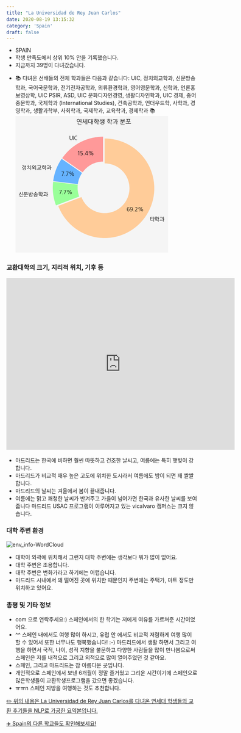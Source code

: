 ```yaml
---
title: "La Universidad de Rey Juan Carlos"
date: 2020-08-19 13:15:32
category: 'Spain'
draft: false
---
```



* SPAIN
* 학생 만족도에서 상위 10% 안을 기록했습니다.
* 지금까지 39명이 다녀갔습니다. 
- 📚 다녀온 선배들의 전체 학과들은 다음과 같습니다: UIC, 정치외교학과, 신문방송학과, 국어국문학과, 전기전자공학과, 의류환경학과, 영어영문학과, 신학과, 언론홍보영상학, UIC PSIR, ASD, UIC 문화디자인경영, 생활디자인학과, UIC 경제, 중어중문학과, 국제학과 (International Studies), 건축공학과, 언더우드학, 사학과, 경영학과, 생활과학부, 사회학과, 국제학과, 교육학과, 경제학과 📚
![department-info](../plots/ES000002.png)
### 교환대학의 크기, 지리적 위치, 기후 등
<iframe
width="600"
height="450"
frameborder="0" style="border:0"
src="https://www.google.com/maps/embed/v1/place?key=AIzaSyC9e1AME-pVmWC4hBpFdu5S4dKzyepa3HQ&q=La+Universidad+de+Rey+Juan+Carlos&center=40.3358,-3.87688&zoom=14" allowfullscreen>
</iframe>

* 마드리드는 한국에 비하면 훨씬 따뜻하고 건조한 날씨고, 여름에는 특히 햇빛이 강합니다.
* 마드리드가 비교적 매우 높은 고도에 위치한 도시라서 여름에도 밤이 되면 꽤 쌀쌀합니다.
* 마드리드의 날씨는 겨울에서 봄이 끝내줍니다.
* 여름에는 맑고 쾌청한 날씨가 반겨주고 가을이 넘어가면 한국과 유사한 날씨를 보여줍니다 마드리드 USAC 프로그램이 이루어지고 있는 vicalvaro 캠퍼스는 크지 않습니다.


### 대학 주변 환경

![env_info-WordCloud](../univ_wordclouds_okt/env_info/ES000002_env_info_okt.png)

* 대학이 외곽에 위치해서 그런지 대학 주변에는 생각보다 뭐가 많이 없어요.
* 대학 주변은 조용합니다.
* 대학 주변은 번화가라고 하기에는 어렵습니다.
* 마드리드 시내에서 꽤 떨어진 곳에 위치한 때문인지 주변에는 주택가, 마트 정도만 위치하고 있어요.


### 총평 및 기타 정보 
* com 으로 연락주세요:) 스페인에서의 한 학기는 저에게 여유를 가르쳐준 시간이었어요.
* ^^ 스페인 내에서도 여행 많이 하시고, 유럽 안 에서도 비교적 저렴하게 여행 많이 할 수 있어서 또한 너무나도 행복했습니다! :-) 마드리드에서 생활 하면서 그리고 여행을 하면서 국적, 나이, 성적 지향을 불문하고 다양한 사람들을 많이 만나봄으로써 스페인은 저를 내적으로 그리고 외적으로 많이 열어주었던 것 같아요.
* 스페인, 그리고 마드리드는 참 아름다운 곳입니다.
* 개인적으로 스페인에서 보낸 6개월이 정말 즐거웠고 그리운 시간이기에 스페인으로 많은학생들이 교환학생프로그램을 갔으면 좋겠습니다.
* ㅠㅠn 스페인 지방을 여행하는 것도 추천합니다.


[✏️ 위의 내용은 La Universidad de Rey Juan Carlos를 다녀온 연세대 학생들의 교환 후기들을 NLP로 가공한 요약본입니다.](http://oia.yonsei.ac.kr/partner/expReport.asp?ucode=ES000002&bgbn=A)

[✈️ Spain의 다른 학교들도 확인해보세요!](https://yonsei-exchange.netlify.app/?category=Spain)
